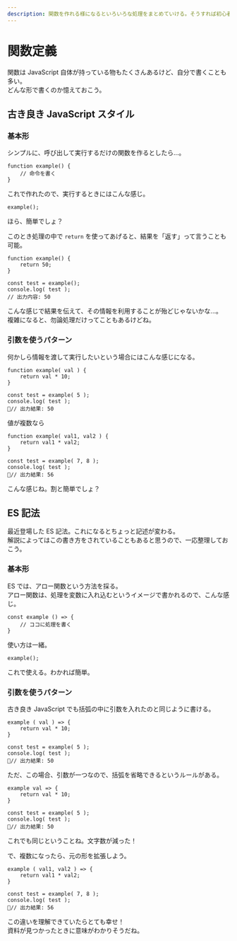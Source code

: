 ```yaml
---
description: 関数を作れる様になるといろいろな処理をまとめていける。そうすれば初心者から脱するのも近い！
---
```


# 関数定義

関数は JavaScript 自体が持っている物もたくさんあるけど、自分で書くことも多い。  
どんな形で書くのか憶えておこう。

## 古き良き JavaScript スタイル

### 基本形

シンプルに、呼び出して実行するだけの関数を作るとしたら...。

```
function example() {
	// 命令を書く
}
```

これで作れたので、実行するときにはこんな感じ。

```
example();
```

ほら、簡単でしょ？

このとき処理の中で `return` を使ってあげると、結果を「返す」って言うことも可能。

```
function example() {
	return 50;
}

const test = example();
console.log( test );
// 出力内容: 50
```

こんな感じで結果を伝えて、その情報を利用することが殆どじゃないかな...。  
複雑になると、勿論処理だけってこともあるけどね。

### 引数を使うパターン

何かしら情報を渡して実行したいという場合にはこんな感じになる。

```
function example( val ) {
	return val * 10;
}

const test = example( 5 );
console.log( test );
// 出力結果: 50
```

値が複数なら

```
function example( val1, val2 ) {
	return val1 * val2;
}

const test = example( 7, 8 );
console.log( test );
// 出力結果: 56
```

こんな感じね。割と簡単でしょ？

## ES 記法

最近登場した ES 記法。これになるとちょっと記述が変わる。  
解説によってはこの書き方をされていることもあると思うので、一応整理しておこう。

### 基本形

ES では、アロー関数という方法を採る。  
アロー関数は、処理を変数に入れ込むというイメージで書かれるので、こんな感じ。

```
const example () => {
	// ココに処理を書く
}
```

使い方は一緒。

```
example();
```

これで使える。わかれば簡単。

### 引数を使うパターン

古き良き JavaScript でも括弧の中に引数を入れたのと同じように書ける。

```
example ( val ) => {
	return val * 10;
}

const test = example( 5 );
console.log( test );
// 出力結果: 50
```

ただ、この場合、引数が一つなので、括弧を省略できるというルールがある。

```
example val => {
	return val * 10;
}

const test = example( 5 );
console.log( test );
// 出力結果: 50
```

これでも同じということね。文字数が減った！

で、複数になったら、元の形を拡張しよう。

```
example ( val1, val2 ) => {
	return val1 * val2;
}

const test = example( 7, 8 );
console.log( test );
// 出力結果: 56
```

この違いを理解できていたらとても幸せ！  
資料が見つかったときに意味がわかりそうだね。
